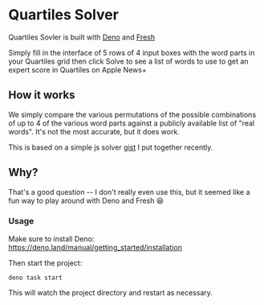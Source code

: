 # Quartiles Solver

Quartiles Sovler is built with [Deno](https://deno.land) and
[Fresh](https://fresh.deno.dev/)

Simply fill in the interface of 5 rows of 4 input boxes with the word parts in
your Quartiles grid then click Solve to see a list of words to use to get an
expert score in Quartiles on Apple News+

## How it works

We simply compare the various permutations of the possible combinations of up to
4 of the various word parts against a publicly available list of "real words".
It's not the most accurate, but it does work.

This is based on a simple js solver
[gist](https://gist.github.com/ephbaum/b697fce3d39241a29b1d0716dd354974) I put
together recently.

<script src="https://gist.github.com/ephbaum/b697fce3d39241a29b1d0716dd354974.js"></script>

## Why?

That's a good question -- I don't really even use this, but it seemed like a fun
way to play around with Deno and Fresh :laughing:

### Usage

Make sure to install Deno: https://deno.land/manual/getting_started/installation

Then start the project:

```
deno task start
```

This will watch the project directory and restart as necessary.
